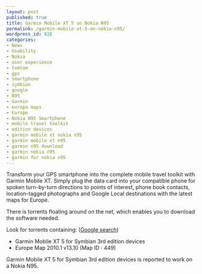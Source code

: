```yaml
---
layout: post
published: true
title: Garmin Mobile XT 5 on Nokia N95
permalink: /garmin-mobile-xt-5-on-nokia-n95/
wordpress_id: 828
categories:
- News
- Usability
- Nokia
- user experience
- tomtom
- gps
- smartphone
- symbian
- google
- N95
- Garmin
- europa maps
- Europe
- Nokia N95 Smartphone
- mobile travel toolkit
- edition devices
- garmin mobile xt nokia n95
- garmin mobile xt n95
- garmin n95 download
- garmin nokia n95
- garmin for nokia n95
---
```



Transform your GPS smartphone into the complete mobile travel toolkit with Garmin Mobile XT. Simply plug the data card into your compatible phone for spoken turn-by-turn directions to points of interest, phone book contacts, location-tagged photographs and Google Local destinations with the latest maps for Europe.

There is torrents floating around on the net, which enables you to download the software needed. 

Look for torrents containing: (<a href="http://www.google.dk/search?q=Garmin+Mobile+XT+on+N95">Google search</a>)
- Garmin Mobile XT 5 for Symbian 3rd edition devices
- Europe Map 2010.1 v13.10 (Map ID : 449) 
 
Garmin Mobile XT 5 for Symbian 3rd edition devices is reported to work on a Nokia N95.
